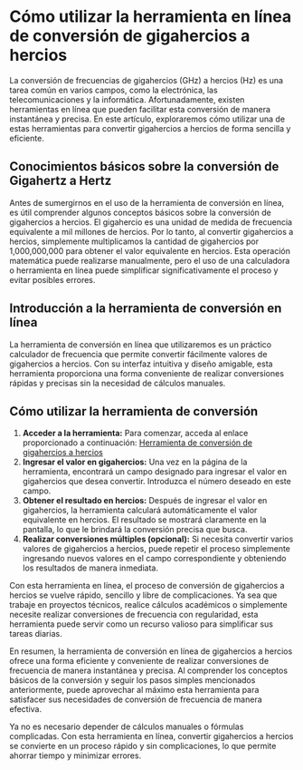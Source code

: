 Cómo utilizar la herramienta en línea de conversión de gigahercios a hercios
============================================================================

La conversión de frecuencias de gigahercios (GHz) a hercios (Hz) es una tarea común en varios campos, como la electrónica, las telecomunicaciones y la informática. Afortunadamente, existen herramientas en línea que pueden facilitar esta conversión de manera instantánea y precisa. En este artículo, exploraremos cómo utilizar una de estas herramientas para convertir gigahercios a hercios de forma sencilla y eficiente.

Conocimientos básicos sobre la conversión de Gigahertz a Hertz
--------------------------------------------------------------

Antes de sumergirnos en el uso de la herramienta de conversión en línea, es útil comprender algunos conceptos básicos sobre la conversión de gigahercios a hercios. El gigahercio es una unidad de medida de frecuencia equivalente a mil millones de hercios. Por lo tanto, al convertir gigahercios a hercios, simplemente multiplicamos la cantidad de gigahercios por 1,000,000,000 para obtener el valor equivalente en hercios. Esta operación matemática puede realizarse manualmente, pero el uso de una calculadora o herramienta en línea puede simplificar significativamente el proceso y evitar posibles errores.

Introducción a la herramienta de conversión en línea
----------------------------------------------------

La herramienta de conversión en línea que utilizaremos es un práctico calculador de frecuencia que permite convertir fácilmente valores de gigahercios a hercios. Con su interfaz intuitiva y diseño amigable, esta herramienta proporciona una forma conveniente de realizar conversiones rápidas y precisas sin la necesidad de cálculos manuales.

Cómo utilizar la herramienta de conversión
------------------------------------------

1. **Acceder a la herramienta:** Para comenzar, acceda al enlace proporcionado a continuación: [Herramienta de conversión de gigahercios a hercios](https://www.onlinecalculatorsfree.com/es/convert/gigahertz-to-hertz.html)
2. **Ingresar el valor en gigahercios:** Una vez en la página de la herramienta, encontrará un campo designado para ingresar el valor en gigahercios que desea convertir. Introduzca el número deseado en este campo.
3. **Obtener el resultado en hercios:** Después de ingresar el valor en gigahercios, la herramienta calculará automáticamente el valor equivalente en hercios. El resultado se mostrará claramente en la pantalla, lo que le brindará la conversión precisa que busca.
4. **Realizar conversiones múltiples (opcional):** Si necesita convertir varios valores de gigahercios a hercios, puede repetir el proceso simplemente ingresando nuevos valores en el campo correspondiente y obteniendo los resultados de manera inmediata.

Con esta herramienta en línea, el proceso de conversión de gigahercios a hercios se vuelve rápido, sencillo y libre de complicaciones. Ya sea que trabaje en proyectos técnicos, realice cálculos académicos o simplemente necesite realizar conversiones de frecuencia con regularidad, esta herramienta puede servir como un recurso valioso para simplificar sus tareas diarias.

En resumen, la herramienta de conversión en línea de gigahercios a hercios ofrece una forma eficiente y conveniente de realizar conversiones de frecuencia de manera instantánea y precisa. Al comprender los conceptos básicos de la conversión y seguir los pasos simples mencionados anteriormente, puede aprovechar al máximo esta herramienta para satisfacer sus necesidades de conversión de frecuencia de manera efectiva.

Ya no es necesario depender de cálculos manuales o fórmulas complicadas. Con esta herramienta en línea, convertir gigahercios a hercios se convierte en un proceso rápido y sin complicaciones, lo que permite ahorrar tiempo y minimizar errores.